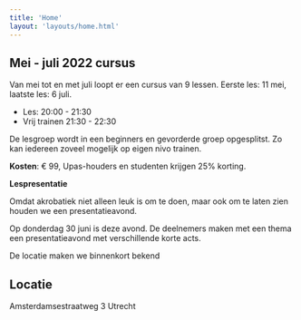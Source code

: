 ```yaml
---
title: 'Home'
layout: 'layouts/home.html'  
---
```




## Mei - juli 2022 cursus

Van mei tot en met juli loopt er een cursus van 9 lessen. Eerste les: 11 mei,
laatste les: 6 juli.

- Les: 20:00 - 21:30
- Vrij trainen 21:30 - 22:30

De lesgroep wordt in een beginners en gevorderde groep opgesplitst. Zo kan iedereen zoveel mogelijk op eigen nivo trainen.

**Kosten**: € 99, Upas-houders en studenten krijgen 25% korting.

**Lespresentatie**

Omdat akrobatiek niet alleen leuk is om te doen, maar ook om te laten zien houden we een presentatieavond.

Op donderdag 30 juni is deze avond. De deelnemers maken met een thema een presentatieavond met verschillende korte acts. 

De locatie maken we binnenkort bekend

## Locatie

Amsterdamsestraatweg 3 Utrecht
